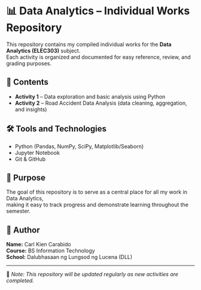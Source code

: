 # 📊 Data Analytics – Individual Works Repository

This repository contains my compiled individual works for the **Data Analytics (ELEC303)** subject.  
Each activity is organized and documented for easy reference, review, and grading purposes.

## 📁 Contents
- **Activity 1** – Data exploration and basic analysis using Python  
- **Activity 2** – Road Accident Data Analysis (data cleaning, aggregation, and insights)

## 🛠 Tools and Technologies
- Python (Pandas, NumPy, SciPy, Matplotlib/Seaborn)
- Jupyter Notebook
- Git & GitHub

## 🎯 Purpose
The goal of this repository is to serve as a central place for all my work in Data Analytics,  
making it easy to track progress and demonstrate learning throughout the semester.

## 👤 Author
**Name:** Carl Kien Carabido  
**Course:** BS Information Technology  
**School:** Dalubhasaan ng Lungsod ng Lucena (DLL)

---

📌 *Note: This repository will be updated regularly as new activities are completed.*
